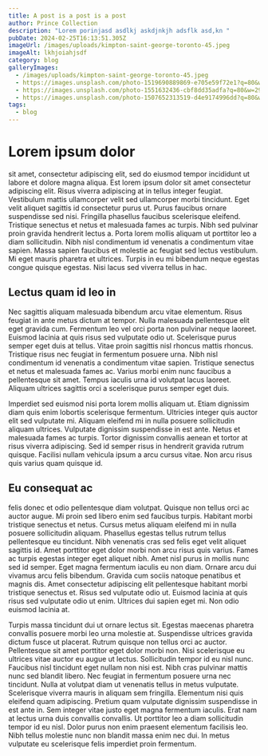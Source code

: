 ```yaml
---
title: A post is a post is a post
author: Prince Collection
description: "Lorem porinjasd asdlkj askdjnkjh adsflk asd,kn "
pubDate: 2024-02-25T16:13:51.305Z
imageUrl: /images/uploads/kimpton-saint-george-toronto-45.jpeg
imageAlt: lkhjoiahjsdf
category: blog
galleryImages:
  - /images/uploads/kimpton-saint-george-toronto-45.jpeg
  - https://images.unsplash.com/photo-1519690889869-e705e59f72e1?q=80&w=2940&auto=format&fit=crop&ixlib=rb-4.0.3&ixid=M3wxMjA3fDB8MHxwaG90by1wYWdlfHx8fGVufDB8fHx8fA%3D%3D
  - https://images.unsplash.com/photo-1551632436-cbf8dd35adfa?q=80&w=2942&auto=format&fit=crop&ixlib=rb-4.0.3&ixid=M3wxMjA3fDB8MHxwaG90by1wYWdlfHx8fGVufDB8fHx8fA%3D%3D
  - https://images.unsplash.com/photo-1507652313519-d4e9174996dd?q=80&w=2940&auto=format&fit=crop&ixlib=rb-4.0.3&ixid=M3wxMjA3fDB8MHxwaG90by1wYWdlfHx8fGVufDB8fHx8fA%3D%3D
tags:
  - blog
---
```

# Lorem ipsum dolor 

sit amet, consectetur adipiscing elit, sed do eiusmod tempor incididunt ut labore et dolore magna aliqua. Est lorem ipsum dolor sit amet consectetur adipiscing elit. Risus viverra adipiscing at in tellus integer feugiat. Vestibulum mattis ullamcorper velit sed ullamcorper morbi tincidunt. Eget velit aliquet sagittis id consectetur purus ut. Purus faucibus ornare suspendisse sed nisi. Fringilla phasellus faucibus scelerisque eleifend. Tristique senectus et netus et malesuada fames ac turpis. Nibh sed pulvinar proin gravida hendrerit lectus a. Porta lorem mollis aliquam ut porttitor leo a diam sollicitudin. Nibh nisl condimentum id venenatis a condimentum vitae sapien. Massa sapien faucibus et molestie ac feugiat sed lectus vestibulum. Mi eget mauris pharetra et ultrices. Turpis in eu mi bibendum neque egestas congue quisque egestas. Nisi lacus sed viverra tellus in hac.

## Lectus quam id leo in

Nec sagittis aliquam malesuada bibendum arcu vitae elementum. Risus feugiat in ante metus dictum at tempor. Nulla malesuada pellentesque elit eget gravida cum. Fermentum leo vel orci porta non pulvinar neque laoreet. Euismod lacinia at quis risus sed vulputate odio ut. Scelerisque purus semper eget duis at tellus. Vitae proin sagittis nisl rhoncus mattis rhoncus. Tristique risus nec feugiat in fermentum posuere urna. Nibh nisl condimentum id venenatis a condimentum vitae sapien. Tristique senectus et netus et malesuada fames ac. Varius morbi enim nunc faucibus a pellentesque sit amet. Tempus iaculis urna id volutpat lacus laoreet. Aliquam ultrices sagittis orci a scelerisque purus semper eget duis.

Imperdiet sed euismod nisi porta lorem mollis aliquam ut. Etiam dignissim diam quis enim lobortis scelerisque fermentum. Ultricies integer quis auctor elit sed vulputate mi. Aliquam eleifend mi in nulla posuere sollicitudin aliquam ultrices. Vulputate dignissim suspendisse in est ante. Netus et malesuada fames ac turpis. Tortor dignissim convallis aenean et tortor at risus viverra adipiscing. Sed id semper risus in hendrerit gravida rutrum quisque. Facilisi nullam vehicula ipsum a arcu cursus vitae. Non arcu risus quis varius quam quisque id.

## Eu consequat ac 

felis donec et odio pellentesque diam volutpat. Quisque non tellus orci ac auctor augue. Mi proin sed libero enim sed faucibus turpis. Habitant morbi tristique senectus et netus. Cursus metus aliquam eleifend mi in nulla posuere sollicitudin aliquam. Phasellus egestas tellus rutrum tellus pellentesque eu tincidunt. Nibh venenatis cras sed felis eget velit aliquet sagittis id. Amet porttitor eget dolor morbi non arcu risus quis varius. Fames ac turpis egestas integer eget aliquet nibh. Amet nisl purus in mollis nunc sed id semper. Eget magna fermentum iaculis eu non diam. Ornare arcu dui vivamus arcu felis bibendum. Gravida cum sociis natoque penatibus et magnis dis. Amet consectetur adipiscing elit pellentesque habitant morbi tristique senectus et. Risus sed vulputate odio ut. Euismod lacinia at quis risus sed vulputate odio ut enim. Ultrices dui sapien eget mi. Non odio euismod lacinia at.

Turpis massa tincidunt dui ut ornare lectus sit. Egestas maecenas pharetra convallis posuere morbi leo urna molestie at. Suspendisse ultrices gravida dictum fusce ut placerat. Rutrum quisque non tellus orci ac auctor. Pellentesque sit amet porttitor eget dolor morbi non. Nisi scelerisque eu ultrices vitae auctor eu augue ut lectus. Sollicitudin tempor id eu nisl nunc. Faucibus nisl tincidunt eget nullam non nisi est. Nibh cras pulvinar mattis nunc sed blandit libero. Nec feugiat in fermentum posuere urna nec tincidunt. Nulla at volutpat diam ut venenatis tellus in metus vulputate. Scelerisque viverra mauris in aliquam sem fringilla. Elementum nisi quis eleifend quam adipiscing. Pretium quam vulputate dignissim suspendisse in est ante in. Sem integer vitae justo eget magna fermentum iaculis. Erat nam at lectus urna duis convallis convallis. Ut porttitor leo a diam sollicitudin tempor id eu nisl. Dolor purus non enim praesent elementum facilisis leo. Nibh tellus molestie nunc non blandit massa enim nec dui. In metus vulputate eu scelerisque felis imperdiet proin fermentum.
